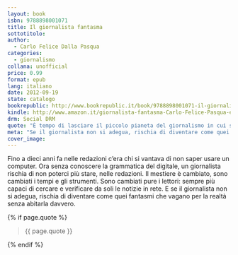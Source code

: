 ```yaml
---
layout: book
isbn: 9788898001071
title: Il giornalista fantasma
sottotitolo:
author:
  - Carlo Felice Dalla Pasqua
categories:
  - giornalismo
collana: unofficial
price: 0.99
format: epub
lang: italiano
date: 2012-09-19
state: catalogo
bookrepublic: http://www.bookrepublic.it/book/9788898001071-il-giornalista-fantasma/
kindle: http://www.amazon.it/giornalista-fantasma-Carlo-Felice-Pasqua-ebook/dp/B009D89DV2/
drm: Social DRM
quote: "È tempo di lasciare il piccolo pianeta del giornalismo in cui siamo vissuti."
meta: "Se il giornalista non si adegua, rischia di diventare come quei fantasmi che vagano per la realtà senza abitarla davvero."
cover_image:
---
```

Fino a dieci anni fa nelle redazioni c’era chi si vantava di non saper usare un computer. Ora senza conoscere la grammatica del digitale, un giornalista rischia di non poterci più stare, nelle redazioni. Il mestiere è cambiato, sono cambiati i tempi e gli strumenti. Sono cambiati pure i lettori: sempre più capaci di cercare e verificare da soli le notizie in rete. E se il giornalista non si adegua, rischia di diventare come quei fantasmi che vagano per la realtà senza abitarla davvero.

{% if page.quote %}
<blockquote>
    {{ page.quote }}
</blockquote>
{% endif %}